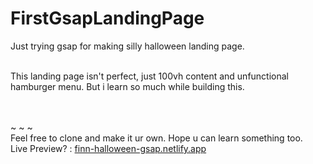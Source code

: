 # FirstGsapLandingPage

Just trying gsap for making silly halloween landing page.
<br> <br> 

This landing page isn't perfect, just 100vh content and unfunctional hamburger menu. But i learn so much while building this.

<br> <br> 
~ ~ ~
<br>
Feel free to clone and make it ur own. Hope u can learn something too.
<br> 
Live Preview? : <a href="https://finn-halloween-gsap.netlify.app/"> finn-halloween-gsap.netlify.app </a>
